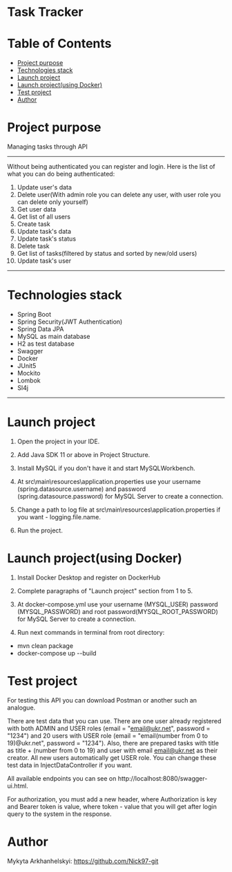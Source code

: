 # Task Tracker
# Table of Contents
* [Project purpose](#purpose)
* [Technologies stack](#stack)
* [Launch project](#launch)
* [Launch project(using Docker)](#docker-launch)
* [Test project](#test)
* [Author](#author)

# <a name="purpose"></a>Project purpose
Managing tasks through API
<hr>
Without being authenticated you can register and login. Here is the list of what you can do being authenticated:

1. Update user's data
2. Delete user(With admin role you can delete any user, with user role you can delete only yourself)
3. Get user data
4. Get list of all users
5. Create task
6. Update task's data
7. Update task's status
8. Delete task
9. Get list of tasks(filtered by status and sorted by new/old users)
10. Update task's user
<hr>

# <a name="stack"></a>Technologies stack
* Spring Boot
* Spring Security(JWT Authentication)
* Spring Data JPA
* MySQL as main database
* H2 as test database
* Swagger
* Docker
* JUnit5
* Mockito 
* Lombok
* Sl4j
<hr>

# <a name="launch"></a>Launch project

1. Open the project in your IDE.

2. Add Java SDK 11 or above in Project Structure.

3. Install MySQL if you don't have it and start MySQLWorkbench.

4. At src\main\resources\application.properties use your username (spring.datasource.username) 
and password (spring.datasource.password) for MySQL Server to create a connection.

5. Change a path to log file at src\main\resources\application.properties if you want - logging.file.name.

6. Run the project.

# <a name = "docker-launch"></a>Launch project(using Docker)

1. Install Docker Desktop and register on DockerHub

2. Complete paragraphs of "Launch project" section from 1 to 5.

3. At docker-compose.yml use your username (MYSQL_USER) 
password (MYSQL_PASSWORD) and root password(MYSQL_ROOT_PASSWORD) for MySQL Server to create a connection.

4. Run next commands in terminal from root directory: 
* mvn clean package
* docker-compose up --build

# <a name = "test"></a>Test project
For testing this API you can download Postman or another such an analogue. 

There are test data that you can use.
There are one user already registered with both ADMIN and USER roles (email = "email@ukr.net", password = "1234") and 20 users with USER role (email = "email(number from 0 to 19)@ukr.net", password = "1234"). Also, there are prepared tasks with title as title + (number from 0 to 19) and user with email email@ukr.net as their creator. All new users automatically get USER role. You can change these test data in InjectDataController if you want.

All available endpoints you can see on http://localhost:8080/swagger-ui.html. 

For authorization, you must add a new header, where Authorization is key and Bearer token is value, where token - value that you will get after login query to the system in the response.

# <a name="author"></a>Author

Mykyta Arkhanhelskyi: https://github.com/Nick97-git
